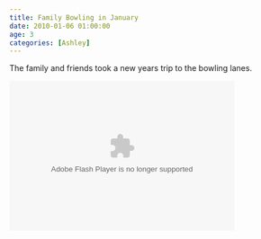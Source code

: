 ```yaml
---
title: Family Bowling in January
date: 2010-01-06 01:00:00
age: 3
categories: [Ashley]
---
```

<p>The family and friends took a new years trip to the bowling lanes.  </p>
<p><embed height="267" type="application/x-shockwave-flash" pluginspage="http://www.macromedia.com/go/getflashplayer" width="400" src="http://picasaweb.google.com/s/c/bin/slideshow.swf" flashvars="host=picasaweb.google.com&amp;hl=en_US&amp;feat=flashalbum&amp;RGB=0x000000&amp;feed=http%3A%2F%2Fpicasaweb.google.com%2Fdata%2Ffeed%2Fapi%2Fuser%2Fwyseguys%2Falbumid%2F5458009375499116945%3Falt%3Drss%26kind%3Dphoto%26authkey%3DGv1sRgCJinnOKFzKWIeA%26hl%3Den_US" scale="NoScale" loop="loop" menu="menu" wmode="Window" quality="1" /></p>
